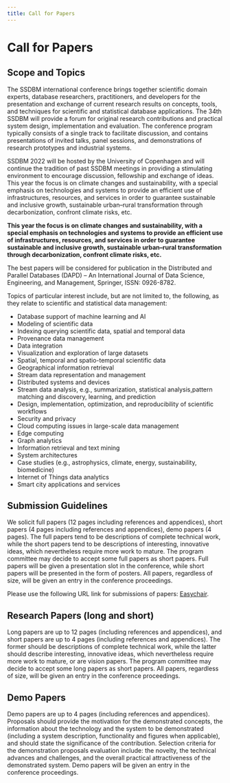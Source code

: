 ```yaml
---
title: Call for Papers
---
```


# Call for Papers

## Scope and Topics
The SSDBM international conference brings together scientific domain experts, database researchers, practitioners, and developers for the presentation and exchange of current research results on concepts, tools, and techniques for scientific and statistical database applications. The 34th SSDBM will provide a forum for original research contributions and practical system design, implementation and evaluation. The conference program typically consists of a single track to facilitate discussion, and contains presentations of invited talks, panel sessions, and demonstrations of research prototypes and industrial systems.

SSDBM 2022 will be hosted by the University of Copenhagen and will continue the tradition of past SSDBM meetings in providing a stimulating environment to encourage discussion, fellowship and exchange of ideas. This year the focus is on climate changes and sustainability, with a special emphasis on technologies and systems to provide an efficient use of infrastructures, resources, and services in order to guarantee sustainable and inclusive growth, sustainable urban–rural transformation through decarbonization, confront climate risks, etc.

**This year the focus is on climate changes and sustainability, with a special emphasis on technologies and systems to provide an efficient use of infrastructures, resources, and services in order to guarantee sustainable and inclusive growth, sustainable urban–rural transformation through decarbonization, confront climate risks, etc.**

The best papers will be considered for publication in the Distributed and Parallel Databases (DAPD) – An International Journal of Data Science, Engineering, and Management, Springer, ISSN: 0926-8782.

Topics of particular interest include, but are not limited to, the following, as they relate to scientific and statistical data management:

- Database support of machine learning and AI
- Modeling of scientific data
- Indexing querying scientific data, spatial and temporal data
- Provenance data management
- Data integration
- Visualization and exploration of large datasets
- Spatial, temporal and spatio-temporal scientific data
- Geographical information retrieval 
- Stream data representation and management
- Distributed systems and devices
- Stream data analysis, e.g., summarization, statistical analysis,pattern matching and discovery, learning, and prediction
- Design, implementation, optimization, and reproducibility of scientific workflows
- Security and privacy
- Cloud computing issues in large-scale data management
- Edge computing
- Graph analytics
- Information retrieval and text mining
- System architectures
- Case studies (e.g., astrophysics, climate, energy, sustainability, biomedicine)
- Internet of Things data analytics
- Smart city applications and services

## Submission Guidelines
We solicit full papers (12 pages including references and appendices), short papers (4 pages including references and appendices), demo papers (4 pages). The full papers tend to be descriptions of complete technical work, while the short papers tend to be descriptions of interesting, innovative ideas, which nevertheless require more work to mature. The program committee may decide to accept some full papers as short papers. Full papers will be given a presentation slot in the conference, while short papers will be presented in the form of posters. All papers, regardless of size, will be given an entry in the conference proceedings.

Please use the following URL link for submissions of papers: [Easychair](https://easychair.org/conferences/?conf=ssdbm2022).

## Research Papers (long and short)
Long papers are up to 12 pages (including references and appendices), and short papers are up to 4 pages (including references and appendices). The former should be descriptions of complete technical work, while the latter should describe interesting, innovative ideas, which nevertheless require more work to mature, or are vision papers. The program committee may decide to accept some long papers as short papers. All papers, regardless of size, will be given an entry in the conference proceedings.

## Demo Papers
Demo papers are up to 4 pages (including references and appendices). Proposals should provide the motivation for the demonstrated concepts, the information about the technology and the system to be demonstrated (including a system description, functionality and figures when applicable), and should state the significance of the contribution. Selection criteria for the demonstration proposals evaluation include: the novelty, the technical advances and challenges, and the overall practical attractiveness of the demonstrated system. Demo papers will be given an entry in the conference proceedings.